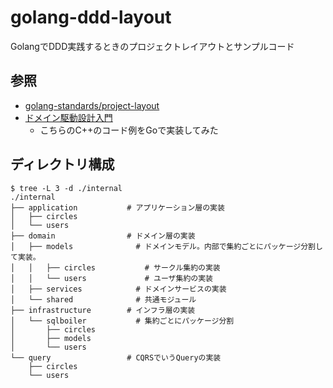 # golang-ddd-layout
GolangでDDD実践するときのプロジェクトレイアウトとサンプルコード

## 参照
- [golang-standards/project-layout](https://github.com/golang-standards/project-layout)
- [ドメイン駆動設計入門](https://www.amazon.co.jp/dp/479815072X)
  - こちらのC++のコード例をGoで実装してみた

## ディレクトリ構成

```
$ tree -L 3 -d ./internal
./internal
├── application           # アプリケーション層の実装
│   ├── circles
│   └── users
├── domain                # ドメイン層の実装
│   ├── models              # ドメインモデル。内部で集約ごとにパッケージ分割して実装。
│   │   ├── circles           # サークル集約の実装
│   │   └── users             # ユーザ集約の実装
│   ├── services            # ドメインサービスの実装
│   └── shared              # 共通モジュール
├── infrastructure        # インフラ層の実装
│   └── sqlboiler           # 集約ごとにパッケージ分割
│       ├── circles
│       ├── models
│       └── users
└── query                 # CQRSでいうQueryの実装
    ├── circles
    └── users
